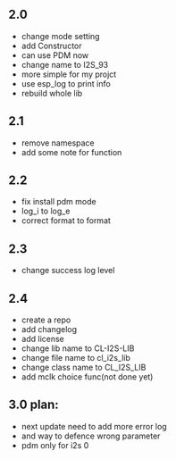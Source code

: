 ## 2.0
 * change mode setting
 * add Constructor
 * can use PDM now
 * change name to I2S_93
 * more simple for my projct
 * use esp_log to print info
 * rebuild whole lib

## 2.1
 * remove namespace
 * add some note for function

## 2.2
 * fix install pdm mode
 * log_i to log_e
 * correct format to format

## 2.3
 * change success log level

## 2.4
 * create a repo
 * add changelog
 * add license
 * change lib name to CL-I2S-LIB
 * change file name to cl_i2s_lib
 * change class name to CL_I2S_LIB
 * add mclk choice func(not done yet)

## 3.0 plan:
 * next update need to add more error log
 * and way to defence wrong parameter
 * pdm only for i2s 0
